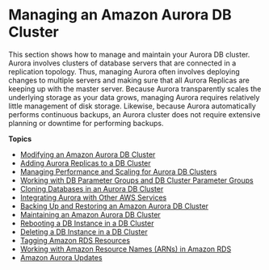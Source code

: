 # Managing an Amazon Aurora DB Cluster<a name="CHAP_Aurora"></a>

 This section shows how to manage and maintain your Aurora DB cluster\. Aurora involves clusters of database servers that are connected in a replication topology\. Thus, managing Aurora often involves deploying changes to multiple servers and making sure that all Aurora Replicas are keeping up with the master server\. Because Aurora transparently scales the underlying storage as your data grows, managing Aurora requires relatively little management of disk storage\. Likewise, because Aurora automatically performs continuous backups, an Aurora cluster does not require extensive planning or downtime for performing backups\. 

**Topics**
+ [Modifying an Amazon Aurora DB Cluster](Aurora.Modifying.md)
+ [Adding Aurora Replicas to a DB Cluster](aurora-replicas-adding.md)
+ [Managing Performance and Scaling for Aurora DB Clusters](Aurora.Managing.Performance.md)
+ [Working with DB Parameter Groups and DB Cluster Parameter Groups](USER_WorkingWithParamGroups.md)
+ [Cloning Databases in an Aurora DB Cluster](Aurora.Managing.Clone.md)
+ [Integrating Aurora with Other AWS Services](Aurora.Integrating.md)
+ [Backing Up and Restoring an Amazon Aurora DB Cluster](BackupRestoreAurora.md)
+ [Maintaining an Amazon Aurora DB Cluster](USER_UpgradeDBInstance.Maintenance.md)
+ [Rebooting a DB Instance in a DB Cluster](USER_RebootInstance.md)
+ [Deleting a DB Instance in a DB Cluster](USER_DeleteInstance.md)
+ [Tagging Amazon RDS Resources](USER_Tagging.md)
+ [Working with Amazon Resource Names \(ARNs\) in Amazon RDS](USER_Tagging.ARN.md)
+ [Amazon Aurora Updates](Aurora.Updates.md)